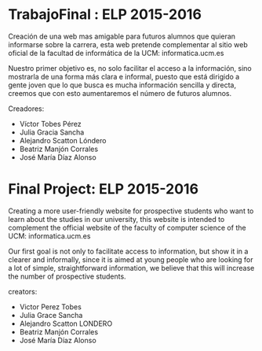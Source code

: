 # TrabajoFinal : ELP 2015-2016
Creación de una web mas amigable para futuros alumnos que quieran informarse sobre la carrera, esta web pretende complementar al sitio web oficial de la facultad de informática de la UCM: informatica.ucm.es

Nuestro primer objetivo es, no solo facilitar el acceso a la información, sino mostrarla de una forma más clara e informal, puesto que está dirigido a gente joven que lo que busca es mucha información sencilla y directa, creemos que con esto aumentaremos el número de futuros alumnos. 

Creadores:
* Víctor Tobes Pérez
* Julia Gracia Sancha
* Alejandro Scatton Lóndero
* Beatriz Manjón Corrales
* José María Díaz Alonso 


# Final Project: ELP 2015-2016
Creating a more user-friendly website for prospective students who want to learn about the studies in our university, this website is intended to complement the official website of the faculty of computer science of the UCM: informatica.ucm.es

Our first goal is not only to facilitate access to information, but show it in a clearer and informally, since it is aimed at young people who are looking for a lot of simple, straightforward information, we believe that this will increase the number of prospective students.

creators:
* Victor Perez Tobes
* Julia Grace Sancha
* Alejandro Scatton LONDERO
* Beatriz Manjón Corrales
* José María Díaz Alonso
